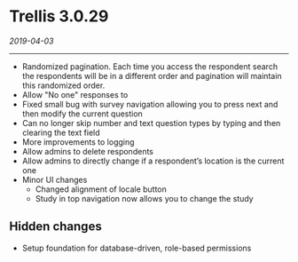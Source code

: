 # Trellis 3.0.29

*2019-04-03*

---
- Randomized pagination. Each time you access the respondent search the respondents will be in a different order and pagination will maintain this randomized order.
- Allow "No one" responses to 
- Fixed small bug with survey navigation allowing you to press next and then modify the current question
- Can no longer skip number and text question types by typing and then clearing the text field
-	More improvements to logging
-	Allow admins to delete respondents
-	Allow admins to directly change if a respondent’s location is the current one
- Minor UI changes
  - Changed alignment of locale button
  - Study in top navigation now allows you to change the study


Hidden changes
---
- Setup foundation for database-driven, role-based permissions
